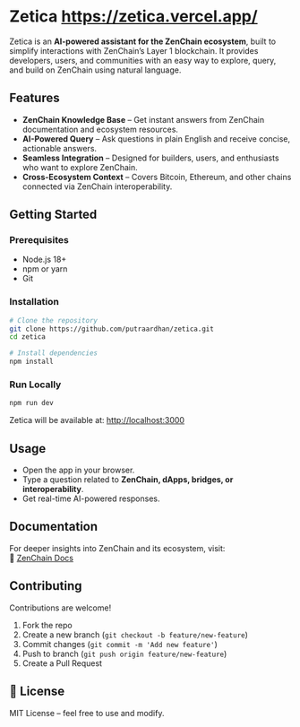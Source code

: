# Zetica  https://zetica.vercel.app/

Zetica is an **AI-powered assistant for the ZenChain ecosystem**, built to simplify interactions with ZenChain’s Layer 1 blockchain. It provides developers, users, and communities with an easy way to explore, query, and build on ZenChain using natural language.  

## Features  
- **ZenChain Knowledge Base** – Get instant answers from ZenChain documentation and ecosystem resources.  
- **AI-Powered Query** – Ask questions in plain English and receive concise, actionable answers.  
- **Seamless Integration** – Designed for builders, users, and enthusiasts who want to explore ZenChain.  
- **Cross-Ecosystem Context** – Covers Bitcoin, Ethereum, and other chains connected via ZenChain interoperability.  

## Getting Started  

### Prerequisites  
- Node.js 18+  
- npm or yarn  
- Git  

### Installation  
```bash
# Clone the repository
git clone https://github.com/putraardhan/zetica.git
cd zetica

# Install dependencies
npm install
```

### Run Locally  
```bash
npm run dev
```
Zetica will be available at: [http://localhost:3000](http://localhost:3000)  

## Usage  
- Open the app in your browser.  
- Type a question related to **ZenChain, dApps, bridges, or interoperability**.  
- Get real-time AI-powered responses.  

## Documentation  
For deeper insights into ZenChain and its ecosystem, visit:  
🔗 [ZenChain Docs](https://docs.zenchain.io/docs)  

## Contributing  
Contributions are welcome!  
1. Fork the repo  
2. Create a new branch (`git checkout -b feature/new-feature`)  
3. Commit changes (`git commit -m 'Add new feature'`)  
4. Push to branch (`git push origin feature/new-feature`)  
5. Create a Pull Request  

## 📜 License  
MIT License – feel free to use and modify.  

